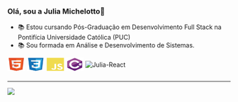 ### Olá, sou a Julia Michelotto👋

- 📚 Estou cursando Pós-Graduação em Desenvolvimento Full Stack na Pontifícia Universidade Católica (PUC)
- 📚 Sou formada em Análise e Desenvolvimento de Sistemas.


  

 <img align="center" alt="Julia-HTML" height="30" width="40" src="https://raw.githubusercontent.com/devicons/devicon/master/icons/html5/html5-original.svg">   <img align="center" alt="Julia-CSS" height="30" width="40" src="https://raw.githubusercontent.com/devicons/devicon/master/icons/css3/css3-original.svg">
  <img align="center" alt="Julia-Javascript" height="30" width="40" src="https://raw.githubusercontent.com/devicons/devicon/master/icons/javascript/javascript-plain.svg">
   <img align="center" alt="Julia-Csharp" height="30" width="40" src="https://raw.githubusercontent.com/devicons/devicon/master/icons/csharp/csharp-original.svg">
  <img align="center" alt="Julia-React" height="30" width="40"
  src="https://cdn.jsdelivr.net/gh/devicons/devicon/icons/react/react-original.svg">
  
</div>
  
  ###
 ----------------------
<div> 
  <a href="https://www.linkedin.com/in/j%C3%BAlia-michelotto/" target="_blank"><img src="https://img.shields.io/badge/-LinkedIn-%230077B5?style=for-the-badge&logo=linkedin&logoColor=white" target="_blank"></a> 

